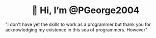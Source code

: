 <H1 align="center"> 👋 Hi, I’m @PGeorge2004 </H1>

<HEAD>
 <TITLE>How to Carve Wood</TITLE>
 <STYLE type="👋 Hi, I’m @PGeorge2004">
  BODY {text-align: center}
 </STYLE>
<BODY>
 <P> "I don't have yet the skills to work as a programmer but thank you for acknowledging my existence in this sea of programmers. However"
</BODY>
